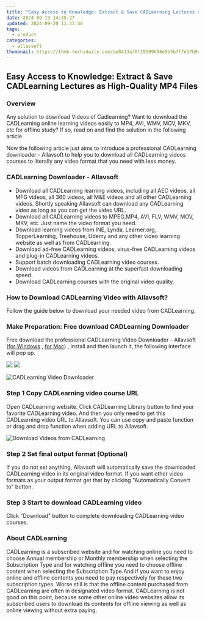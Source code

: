 ```yaml
---
title: "Easy Access to Knowledge: Extract & Save CADLearning Lectures as High-Quality MP4 Files"
date: 2024-09-19 14:35:27
updated: 2024-09-20 11:43:46
tags:
  - product
categories:
  - allavsoft
thumbnail: https://thmb.techidaily.com/be8413a30f19599698e9b5b7f7e17b9eb5081fbfdcc13de42954a869c3e7944e.png
---
```


## Easy Access to Knowledge: Extract & Save CADLearning Lectures as High-Quality MP4 Files

### Overview

Any solution to download Videos of Cadlearning? Want to download the CADLearning online learning videos easily to MP4, AVI, WMV, MOV, MKV, etc for offline study? If so, read on and find the solution in the following article.

Now the following article just aims to introduce a professional CADLearning downloader - Allavsoft to help you to download all CADLearning videos courses to literally any video format that you need with less money.

### CADLearning Downloader - Allavsoft

* Download all CADLearning learning videos, including all AEC videos, all MFG videos, all 360 videos, all M&E videos and all other CADLearning videos. Shortly speaking Allavsoft can download any CADLearning video as long as you can get the video URL.
* Download all CADLearning videos to MPEG,MP4, AVI, FLV, WMV, MOV, MKV, etc. Just name the video format you need.
* Download learning videos from INE, Lynda, Learner.org, TopperLearning, Treehouse, Udemy and any other video learning website as well as from CADLearning.
* Download ad-free CADLearning videos, virus-free CADLearning videos and plug-in CADLearning videos.
* Support batch downloading CADLearning video courses.
* Download videos from CADLearning at the superfast downloading speed.
* Download CADLearning courses with the original video quality.

### How to Download CADLearning Video with Allavsoft?

Follow the guide below to download your needed video from CADLearning.

### Make Preparation: Free download CADLearning Downloader

Free download the professional CADLearning Video Downloader - Allavsoft ([for Windows](https://tools.techidaily.com/allavsoft/products/) , [for Mac](https://tools.techidaily.com/allavsoft/products/)) , install and then launch it, the following interface will pop up.

[![](https://www.allavsoft.com/how-to/../images/how-to/free-download-win.jpg)](https://tools.techidaily.com/allavsoft/products/) [![](https://www.allavsoft.com/how-to/../images/how-to/free-download-mac.jpg)](https://tools.techidaily.com/allavsoft/products/)

![CADLearning Video Downloader](https://www.allavsoft.com/how-to/../images/allavsoft/screen-shot-600.jpg)

### Step 1 Copy CADLearning video course URL

Open CADLearning website. Click CADLearning Library button to find your favorite CADLearning video. And then you only need to get this CADLearning video URL to Allavsoft. You can use copy and paste function or drag and drop function when adding URL to Allavsoft.

![Download Videos from CADLearning](https://www.allavsoft.com/how-to/../images/how-to/download-rtmp-video/download-rtmp-video.jpg)

### Step 2 Set final output format (Optional)

If you do not set anything, Allavsoft will automatically save the downloaded CADLearning video in its original video format. If you want other video formats as your output format get that by clicking "Automatically Convert to" button.

### Step 3 Start to download CADLearning video

Click "Download" button to complete downloading CADLearning video courses.

### About CADLearning

CADLearning is a subscribed website and for watching online you need to choose Annual membership or Monthly membership when selecting the Subscription Type and for watching offline you need to choose offline content when selecting the Subscription Type.And if you want to enjoy online and offline contents you need to pay respectively for these two subscription types. Worse still is that the offline content purchased from CADLearning are often in designated video format. CADLearning is not good on this point, because some other online video websites allow its subscribed users to download its contents for offline viewing as well as online viewing without extra paying.

<ins class="adsbygoogle"
     style="display:block"
     data-ad-format="autorelaxed"
     data-ad-client="ca-pub-7571918770474297"
     data-ad-slot="1223367746"></ins>



<ins class="adsbygoogle"
     style="display:block"
     data-ad-client="ca-pub-7571918770474297"
     data-ad-slot="8358498916"
     data-ad-format="auto"
     data-full-width-responsive="true"></ins>
